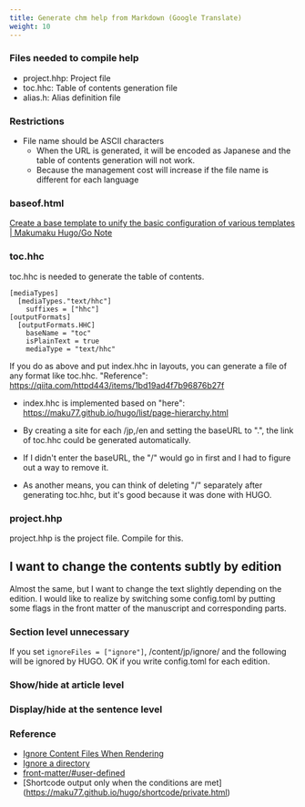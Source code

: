 ```yaml
---
title: Generate chm help from Markdown (Google Translate)
weight: 10
---
```


### Files needed to compile help

* project.hhp: Project file
* toc.hhc: Table of contents generation file
* alias.h: Alias ​​definition file

### Restrictions

* File name should be ASCII characters
  * When the URL is generated, it will be encoded as Japanese and the table of contents generation will not work.
  * Because the management cost will increase if the file name is different for each language

### baseof.html

[Create a base template to unify the basic configuration of various templates | Makumaku Hugo/Go Note](https://maku77.github.io/hugo/template/base-template.html)


### toc.hhc

toc.hhc is needed to generate the table of contents.

```
[mediaTypes]
  [mediaTypes."text/hhc"]
    suffixes = ["hhc"]
[outputFormats]
  [outputFormats.HHC]
    baseName = "toc"
    isPlainText = true
    mediaType = "text/hhc"
```

If you do as above and put index.hhc in layouts, you can generate a file of any format like toc.hhc.
"Reference": https://qiita.com/httpd443/items/1bd19ad4f7b96876b27f

* index.hhc is implemented based on "here": https://maku77.github.io/hugo/list/page-hierarchy.html

* By creating a site for each /jp,/en and setting the baseURL to ".", the link of toc.hhc could be generated automatically.
* If I didn't enter the baseURL, the "/" would go in first and I had to figure out a way to remove it.
* As another means, you can think of deleting "/" separately after generating toc.hhc, but it's good because it was done with HUGO.

### project.hhp

project.hhp is the project file. Compile for this.


## I want to change the contents subtly by edition

Almost the same, but I want to change the text slightly depending on the edition. I would like to realize by switching some config.toml by putting some flags in the front matter of the manuscript and corresponding parts.

### Section level unnecessary

If you set `ignoreFiles = ["ignore"]`, /content/jp/ignore/ and the following will be ignored by HUGO. OK if you write config.toml for each edition.

### Show/hide at article level

### Display/hide at the sentence level

### Reference

* [Ignore Content Files When Rendering](https://gohugo.io/getting-started/configuration/#ignore-content-files-when-rendering)
* [Ignore a directory](https://discourse.gohugo.io/t/ignore-a-directory/8880)
* [front-matter/#user-defined](https://gohugo.io/content-management/front-matter/#user-defined)
* [Shortcode output only when the conditions are met] (https://maku77.github.io/hugo/shortcode/private.html)